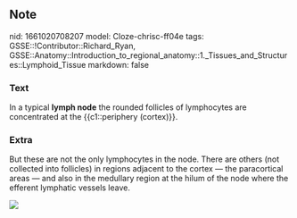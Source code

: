 ## Note
nid: 1661020708207
model: Cloze-chrisc-ff04e
tags: GSSE::!Contributor::Richard_Ryan, GSSE::Anatomy::Introduction_to_regional_anatomy::1._Tissues_and_Structures::Lymphoid_Tissue
markdown: false

### Text
<div class="toggle">
  In a typical <strong>lymph node</strong> the rounded follicles of
  lymphocytes are concentrated at the {{c1::periphery (cortex)}}.
</div>

### Extra
<p id="b802a898-f4cf-488b-9c4e-836fab9c9e76" class="">But these are
not the only lymphocytes in the node. There are others (not
collected into follicles) in regions adjacent to the cortex — the
paracortical areas — and also in the medullary region at the hilum
of the node where the efferent lymphatic vessels leave.
<p id="b802a898-f4cf-488b-9c4e-836fab9c9e76" class=""><img src= 
"lymph-node-histology_english.jpg">
